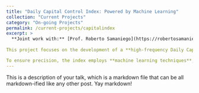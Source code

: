 ```yaml
---
title: "Daily Capital Control Index: Powered by Machine Learning"
collection: "Current Projects"
category: "On-going Projects"
permalink: /current-projects/capitalindex
excerpt: >
  **Joint work with:** [Prof. Roberto Samaniego](https://robertosamaniego.weebly.com/)
  
This project focuses on the development of a **high-frequency Daily Capital Control Index** for **119 countries**, spanning from **January 1, 2000, to the present**. The index tracks **six categories of capital account interventions**, offering a **real-time tool** for the **tracking and analysis of global capital control policies**. By providing timely and granular insights, the index serves as a critical resource for researchers, policymakers, and market participants seeking to understand cross-country differences in capital control measures. 

To ensure precision, the index employs **machine learning techniques**, including **Linear Regression** and **LASSO**, trained on the **Ka-open Index** from the IMF’s **Annual Report on Exchange Arrangements and Exchange Restrictions (AREAER)**. The project also includes the development of a **comprehensive dataset** and a **user-friendly website** that enables **real-time updates and dynamic access** to the dataset, facilitating seamless access to up-to-date capital control information.
---
```



This is a description of your talk, which is a markdown file that can be all markdown-ified like any other post. Yay markdown!

